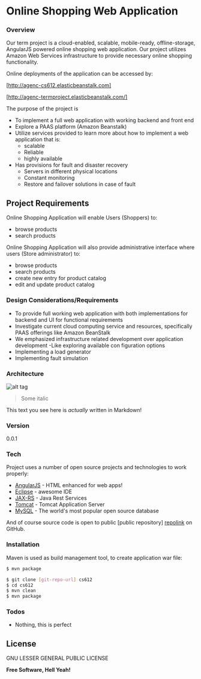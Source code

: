 



# Online Shopping Web Application
### Overview
Our term project is a cloud-enabled, scalable, mobile-ready, offline-storage, AngularJS powered online shopping web application. Our project utilizes Amazon Web Services infrastructure to provide necessary online shopping functionality.

Online deployments of the application can be accessed by:

[http://agenc-cs612.elasticbeanstalk.com]

[http://agenc-termproject.elasticbeanstalk.com/]

The purpose of the project is
 - To implement a full web application with working backend and front end
 - Explore a PAAS platform (Amazon Beanstalk)
 - Utilize services provided to learn more about how to implement a web application that is:
    - scalable
    - Reliable
    - highly available 
- Has provisions for fault and disaster recovery
    - Servers in different physical locations
    - Constant monitoring
    - Restore and failover solutions in case of fault

## Project Requirements
Online Shopping Application will enable Users (Shoppers) to:
-  browse products
-  search  products

Online Shopping Application will also provide administrative interface where users (Store administrator) to:
-  browse products
-  search  products
-  create new entry for product catalog
-  edit and update product catalog

### Design Considerations/Requirements
- To provide full working web application with both implementations for backend and  UI for functional requirements
 - Investigate current cloud computing service and resources, specifically PAAS offerings like Amazon BeanStalk
 - We emphasized infrastructure related development over application development
 -Like exploring available con figuration options
 - Implementing a load generator
 - Implementing fault simulation

### Architecture
![alt tag](https://raw.github.com/attilagenc/cs612/master/img/architecture.png)


> Some italic


This text you see here is *actually* written in Markdown! 

### Version
0.0.1

### Tech

Project uses a number of open source projects and technologies to work properly:

* [AngularJS] - HTML enhanced for web apps!
* [Eclipse] - awesome IDE
* [JAX-RS] - Java Rest Services
* [Tomcat] - Tomcat Application Server
* [MySQL] - The world's most popular open source database


And of course source code is open to public [public repository] [repolink]
 on GitHub.

### Installation

Maven is used as build management tool, to create application war file:

```sh
$ mvn package
```

```sh
$ git clone [git-repo-url] cs612
$ cd cs612
$ mvn clean
$ mvn package
```
### Todos

 - Nothing, this is perfect

License
----

GNU LESSER GENERAL PUBLIC LICENSE


**Free Software, Hell Yeah!**

[//]: # (These are reference links used in the body of this note and get stripped out when the markdown processor does its job. There is no need to format nicely because it shouldn't be seen. Thanks SO - http://stackoverflow.com/questions/4823468/store-comments-in-markdown-syntax)


   [http://agenc-cs612.elasticbeanstalk.com]: <http://agenc-cs612.elasticbeanstalk.com/>
   [http://agenc-termproject.elasticbeanstalk.com/]: <http://agenc-termproject.elasticbeanstalk.com/>
   [git-repo-url]: <https:/github.com/attilagenc/cs612.git>
   [node.js]: <http://nodejs.org>
   [AngularJS]: <http://angularjs.org>
   [repolink]: <https://github.com/attilagenc/cs612>
   [git-repo-url]: <https://github.com/attilagenc/cs612.git>
   [Eclipse]:<http://www.eclipse.org/>
   [MySQL]:<https://www.mysql.com/>
   [Tomcat]:<http://tomcat.apache.org/>
   [JAX-RS]:<https://jax-rs-spec.java.net/>




